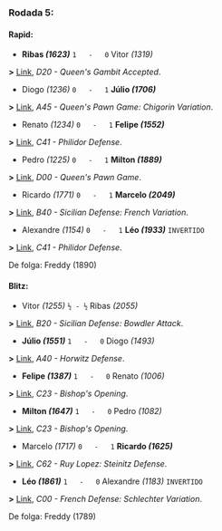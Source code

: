 ### Rodada 5:

#### Rapid:

* **Ribas *(1623)*** `1   -   0`  Vitor *(1319)*

**>** [Link](https://www.lichess.org/uUGYj33X), *D20 - Queen's Gambit Accepted*.
* Diogo *(1236)* `0   -   1` **Júlio *(1706)***

**>** [Link](https://www.lichess.org/tacQGS40), *A45 - Queen's Pawn Game: Chigorin Variation*.
* Renato *(1234)* `0   -   1` **Felipe *(1552)***

**>** [Link](https://www.lichess.org/rxcxV1No), *C41 - Philidor Defense*.
* Pedro *(1225)* `0   -   1` **Milton *(1889)***

**>** [Link](https://www.lichess.org/H4MP7ROS), *D00 - Queen's Pawn Game*.
* Ricardo *(1771)* `0   -   1` **Marcelo *(2049)***

**>** [Link](https://www.lichess.org/T4cMwFqJ), *B40 - Sicilian Defense: French Variation*.
* Alexandre *(1154)* `0   -   1` **Léo *(1933)*** `INVERTIDO`

**>** [Link](https://www.lichess.org/VxQwOEXu), *C41 - Philidor Defense*.

De folga: Freddy (1890)

#### Blitz:

* Vitor *(1255)* `½ - ½` Ribas *(2055)*

**>** [Link](https://www.lichess.org/jCwtl7kN), *B20 - Sicilian Defense: Bowdler Attack*.
* **Júlio *(1551)*** `1   -   0`  Diogo *(1493)*

**>** [Link](https://www.lichess.org/USQgItX9), *A40 - Horwitz Defense*.
* **Felipe *(1387)*** `1   -   0`  Renato *(1006)*

**>** [Link](https://www.lichess.org/XIfFoMyW), *C23 - Bishop's Opening*.
* **Milton *(1647)*** `1   -   0`  Pedro *(1082)*

**>** [Link](https://www.lichess.org/Piatvx1D), *C23 - Bishop's Opening*.
* Marcelo *(1717)* `0   -   1` **Ricardo *(1625)***

**>** [Link](https://www.lichess.org/U1pZa3C0), *C62 - Ruy Lopez: Steinitz Defense*.
* **Léo *(1861)*** `1   -   0`  Alexandre *(1183)* `INVERTIDO`

**>** [Link](https://www.lichess.org/Pb9aW9HI), *C00 - French Defense: Schlechter Variation*.

De folga: Freddy (1789)

